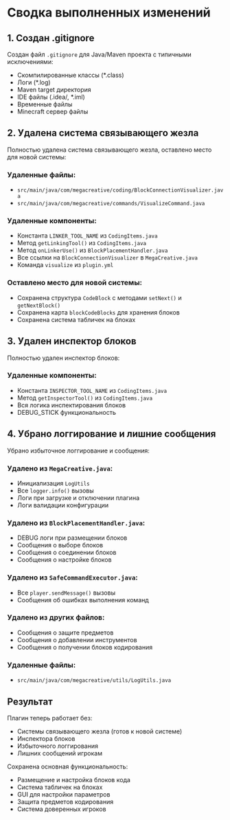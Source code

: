 # Сводка выполненных изменений

## 1. Создан .gitignore
Создан файл `.gitignore` для Java/Maven проекта с типичными исключениями:
- Скомпилированные классы (*.class)
- Логи (*.log)
- Maven target директория
- IDE файлы (.idea/, *.iml)
- Временные файлы
- Minecraft сервер файлы

## 2. Удалена система связывающего жезла
Полностью удалена система связывающего жезла, оставлено место для новой системы:

### Удаленные файлы:
- `src/main/java/com/megacreative/coding/BlockConnectionVisualizer.java`
- `src/main/java/com/megacreative/commands/VisualizeCommand.java`

### Удаленные компоненты:
- Константа `LINKER_TOOL_NAME` из `CodingItems.java`
- Метод `getLinkingTool()` из `CodingItems.java`
- Метод `onLinkerUse()` из `BlockPlacementHandler.java`
- Все ссылки на `BlockConnectionVisualizer` в `MegaCreative.java`
- Команда `visualize` из `plugin.yml`

### Оставлено место для новой системы:
- Сохранена структура `CodeBlock` с методами `setNext()` и `getNextBlock()`
- Сохранена карта `blockCodeBlocks` для хранения блоков
- Сохранена система табличек на блоках

## 3. Удален инспектор блоков
Полностью удален инспектор блоков:

### Удаленные компоненты:
- Константа `INSPECTOR_TOOL_NAME` из `CodingItems.java`
- Метод `getInspectorTool()` из `CodingItems.java`
- Вся логика инспектирования блоков
- DEBUG_STICK функциональность

## 4. Убрано логгирование и лишние сообщения
Убрано избыточное логгирование и сообщения:

### Удалено из `MegaCreative.java`:
- Инициализация `LogUtils`
- Все `logger.info()` вызовы
- Логи при загрузке и отключении плагина
- Логи валидации конфигурации

### Удалено из `BlockPlacementHandler.java`:
- DEBUG логи при размещении блоков
- Сообщения о выборе блоков
- Сообщения о соединении блоков
- Сообщения о настройке блоков

### Удалено из `SafeCommandExecutor.java`:
- Все `player.sendMessage()` вызовы
- Сообщения об ошибках выполнения команд

### Удалено из других файлов:
- Сообщения о защите предметов
- Сообщения о добавлении инструментов
- Сообщения о получении блоков кодирования

### Удаленные файлы:
- `src/main/java/com/megacreative/utils/LogUtils.java`

## Результат
Плагин теперь работает без:
- Системы связывающего жезла (готов к новой системе)
- Инспектора блоков
- Избыточного логгирования
- Лишних сообщений игрокам

Сохранена основная функциональность:
- Размещение и настройка блоков кода
- Система табличек на блоках
- GUI для настройки параметров
- Защита предметов кодирования
- Система доверенных игроков
